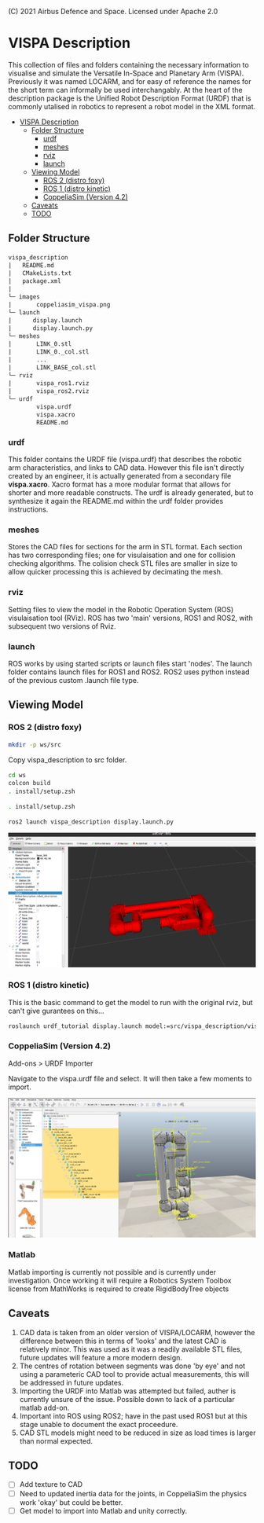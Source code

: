 (C) 2021 Airbus Defence and Space. Licensed under Apache 2.0

# VISPA Description

This collection of files and folders containing the necessary information to visualise and simulate the Versatile In-Space and Planetary Arm (VISPA). Previously it was named LOCARM, and for easy of reference the names for the short term can informally be used interchangably. At the heart of the description package is the Unified Robot Description Format (URDF) that is commonly utalised in robotics to represent a robot model in the XML format. 

- [VISPA Description](#vispa-description)
  - [Folder Structure](#folder-structure)
    - [urdf](#urdf)
    - [meshes](#meshes)
    - [rviz](#rviz)
    - [launch](#launch)
  - [Viewing Model](#viewing-model)
    - [ROS 2 (distro foxy)](#ros-2-distro-foxy)
    - [ROS 1 (distro kinetic)](#ros-1-distro-kinetic)
    - [CoppeliaSim (Version 4.2)](#coppeliasim-version-42)
  - [Caveats](#caveats)
  - [TODO](#todo)

## Folder Structure

```
vispa_description
|   README.md
|   CMakeLists.txt
|   package.xml
|
└─ images
|       coppeliasim_vispa.png
└─ launch
|      display.launch
|      display.launch.py
└─ meshes
|       LINK_0.stl
|       LINK_0._col.stl
|       ...
|       LINK_BASE_col.stl
└─ rviz
|       vispa_ros1.rviz
|       vispa_ros2.rviz
└─ urdf
        vispa.urdf
        vispa.xacro
        README.md

```  
### urdf 
This folder contains the URDF file (vispa.urdf) that describes the robotic arm characteristics, and links to CAD data. However this file isn't directly created by an engineer, it is actually generated from a secondary file **vispa.xacro**. Xacro format has a more modular format that allows for shorter and more readable constructs. The urdf is already generated, but to synthesize it again the README.md within the urdf folder provides instructions.

### meshes

Stores the CAD files for sections for the arm in STL format. Each section has two corresponding files; one for visulaisation and one for collision checking algorithms. The colision check STL files are smaller in size to allow quicker processing this is achieved by decimating the mesh. 

### rviz

Setting files to view the model in the Robotic Operation System (ROS) visulaisation tool (RViz). ROS has two 'main' versions, ROS1 and ROS2, with subsequent two versions of Rviz. 

### launch

ROS works by using started scripts or launch files start 'nodes'. The launch folder contains launch files for ROS1 and ROS2. ROS2 uses python instead of the previous custom .launch file type.

## Viewing Model

### ROS 2 (distro foxy)

```bash
mkdir -p ws/src
```

Copy vispa_description to src folder.

```bash
cd ws
colcon build
. install/setup.zsh 
```
```bash
. install/setup.zsh 

```

```bash
ros2 launch vispa_description display.launch.py 
```
![Ros](images/ros_vispa.png)

### ROS 1 (distro kinetic)

This is the basic command to get the model to run with the original rviz, but can't give gurantees on this...

```bash
roslaunch urdf_tutorial display.launch model:=src/vispa_description/vispa.urdf gui:=True 
```

### CoppeliaSim (Version 4.2)

Add-ons > URDF Importer

Navigate to the vispa.urdf file and select. It will then take a few moments to import.

![CoppeliaSim](images/coppeliasim_vispa.png)

### Matlab

Matlab importing is currently not possible and is currently under investigation. Once working it will require a
Robotics System Toolbox license from MathWorks is required to create RigidBodyTree objects

## Caveats

1) CAD data is taken from an older version of VISPA/LOCARM, however the difference between this in terms of 'looks' and the latest CAD is relatively minor. This was used as it was a readily available STL files, future updates will feature a more modern design.
2) The centres of rotation between segments was done 'by eye' and not using a parameteric CAD tool to provide actual measurements, this will be addressed in future updates.
3) Importing the URDF into Matlab was attempted but failed, auther is currently unsure of the issue. Possible down to lack of a particular matlab add-on.
4) Important into ROS using ROS2; have in the past used ROS1 but at this stage unable to document the exact proceedure. 
5) CAD STL models might need to be reduced in size as load times is larger than normal expected.

## TODO

- [ ] Add texture to CAD
- [ ] Need to updated inertia data for the joints, in CoppeliaSim the physics work 'okay' but could be better.
- [ ] Get model to import into Matlab and unity correctly.
